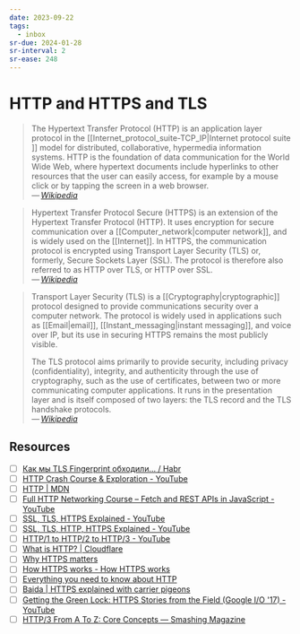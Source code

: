 ```yaml
---
date: 2023-09-22
tags:
  - inbox
sr-due: 2024-01-28
sr-interval: 2
sr-ease: 248
---
```


# HTTP and HTTPS and TLS

> The Hypertext Transfer Protocol (HTTP) is an application layer protocol in the
> [[Internet_protocol_suite-TCP_IP|Internet protocol suite ]] model for
> distributed, collaborative, hypermedia information systems. HTTP is the
> foundation of data communication for the World Wide Web, where hypertext
> documents include hyperlinks to other resources that the user can easily
> access, for example by a mouse click or by tapping the screen in a web
> browser.\
> — <cite>[Wikipedia](https://en.wikipedia.org/wiki/HTTP)</cite>

> Hypertext Transfer Protocol Secure (HTTPS) is an extension of the Hypertext
> Transfer Protocol (HTTP). It uses encryption for secure communication over a
> [[Computer_network|computer network]], and is widely used on the [[Internet]].
> In HTTPS, the communication protocol is encrypted using Transport Layer
> Security (TLS) or, formerly, Secure Sockets Layer (SSL). The protocol is
> therefore also referred to as HTTP over TLS, or HTTP over SSL.\
> — <cite>[Wikipedia](https://en.wikipedia.org/wiki/HTTPS)</cite>

> Transport Layer Security (TLS) is a [[Cryptography|cryptographic]] protocol
> designed to provide communications security over a computer network. The
> protocol is widely used in applications such as [[Email|email]],
> [[Instant_messaging|instant messaging]], and voice over IP, but its use in
> securing HTTPS remains the most publicly visible.
>
> The TLS protocol aims primarily to provide security, including privacy
> (confidentiality), integrity, and authenticity through the use of
> cryptography, such as the use of certificates, between two or more
> communicating computer applications. It runs in the presentation layer and is
> itself composed of two layers: the TLS record and the TLS handshake protocols.\
> — <cite>[Wikipedia](https://en.wikipedia.org/wiki/Transport_Layer_Security)</cite>

## Resources

- [ ] [Как мы TLS Fingerprint обходили… / Habr](https://habr.com/en/articles/596411/)
- [ ] [HTTP Crash Course & Exploration - YouTube](https://www.youtube.com/watch?v=iYM2zFP3Zn0)
- [ ] [HTTP | MDN](https://developer.mozilla.org/en-US/docs/Web/HTTP)
- [ ] [Full HTTP Networking Course – Fetch and REST APIs in JavaScript - YouTube](https://www.youtube.com/watch?v=2JYT5f2isg4)
- [ ] [SSL, TLS, HTTPS Explained - YouTube](https://www.youtube.com/watch?v=j9QmMEWmcfo)
- [ ] [SSL, TLS, HTTP, HTTPS Explained - YouTube](https://www.youtube.com/watch?v=hExRDVZHhig)
- [ ] [HTTP/1 to HTTP/2 to HTTP/3 - YouTube](https://www.youtube.com/watch?v=a-sBfyiXysI)
- [ ] [What is HTTP? | Cloudflare](https://www.cloudflare.com/learning/ddos/glossary/hypertext-transfer-protocol-http/)
- [ ] [Why HTTPS matters](https://web.dev/why-https-matters/)
- [ ] [How HTTPS works - How HTTPS works](https://howhttps.works/)
- [ ] [Everything you need to know about HTTP](https://cs.fyi/guide/http-in-depth)
- [ ] [Baida | HTTPS explained with carrier pigeons](https://baida.dev/articles/https-explained-with-carrier-pigeons)
- [ ] [Getting the Green Lock: HTTPS Stories from the Field (Google I/O '17) - YouTube](https://www.youtube.com/watch?v=GoXgl9r0Kjk)
- [ ] [HTTP/3 From A To Z: Core Concepts — Smashing Magazine](https://www.smashingmagazine.com/2021/08/http3-core-concepts-part1/)
